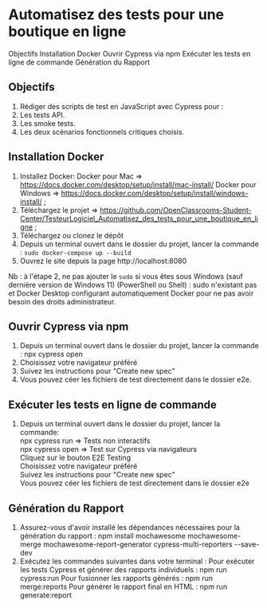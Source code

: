 # Automatisez des tests pour une boutique en ligne
Objectifs
Installation Docker
Ouvrir Cypress via npm
Exécuter les tests en ligne de commande
Génération du Rapport

## Objectifs
1. Rédiger des scripts de test en JavaScript avec Cypress pour :
2. Les tests API.
3. Les smoke tests.
4. Les deux scénarios fonctionnels critiques choisis.

## Installation Docker
1. Installez Docker:   Docker pour Mac => https://docs.docker.com/desktop/setup/install/mac-install/
                    Docker pour Windows => https://docs.docker.com/desktop/setup/install/windows-install/ ;
2. Téléchargez le projet => https://github.com/OpenClassrooms-Student-Center/TesteurLogiciel_Automatisez_des_tests_pour_une_boutique_en_ligne ;
3. Téléchargez ou clonez le dépôt
4. Depuis un terminal ouvert dans le dossier du projet, lancer la commande : `sudo docker-compose up --build`
5. Ouvrez le site depuis la page http://localhost:8080 

Nb : à l'étape 2, ne pas ajouter le `sudo` si vous êtes sous Windows (sauf dernière version de Windows 11) (PowerShell ou Shell) : sudo n'existant pas et Docker Desktop configurant automatiquement Docker pour ne pas avoir besoin des droits administrateur.

## Ouvrir Cypress via npm

1. Depuis un terminal ouvert dans le dossier du projet, lancer la commande : npx cypress open
2. Choisissez votre navigateur préféré
3. Suivez les instructions pour "Create new spec"
4. Vous pouvez céer les fichiers de test directement dans le dossier e2e.

## Exécuter les tests en ligne de commande

1. Depuis un terminal ouvert dans le dossier du projet, lancer la commande:  
                npx cypress run => Tests non interactifs  
                npx cypress open => Test sur Cypress via navigateurs  
                                    Cliquez sur le bouton E2E Testing  
                                    Choisissez votre navigateur préféré  
                                    Suivez les instructions pour "Create new spec"  
                                    Vous pouvez céer les fichiers de test directement dans le dossier e2e  
## Génération du Rapport

1. Assurez-vous d'avoir installé les dépendances nécessaires pour la génération du rapport :
npm install mochawesome mochawesome-merge mochawesome-report-generator cypress-multi-reporters --save-dev
2. Exécutez les commandes suivantes dans votre terminal :
        Pour exécuter les tests Cypress et générer des rapports individuels : npm run cypress:run
        Pour fusionner les rapports générés : npm run merge:reports
        Pour générer le rapport final en HTML : npm run generate:report